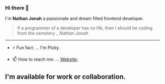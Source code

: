 ### Hi there 👋

I'm **Nathan Jonah** a passionate and dream filled frontend developer.
> If a programmer of a developer has no life, then I should be coding from the cemetery _ *Nathan Jonah*
---
- ⚡ Fun fact: ... 
I'm Picky.

- 📫 How to reach me: ...
[Website:](https://www.jnathan.com.ng)

## I'm available for work or collaboration.

<!--
**Jumns/Jumns** is a ✨ _special_ ✨ repository because its `README.md` (this file) appears on your GitHub profile.

Here are some ideas to get you started:

- 🔭 I’m currently working on ...
- 🌱 I’m currently learning ...
- 👯 I’m looking to collaborate on ...
- 🤔 I’m looking for help with ...
- 💬 Ask me about ...
- 📫 How to reach me: ...
- 😄 Pronouns: ...
- ⚡ Fun fact: ...
-->

